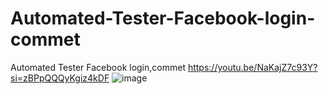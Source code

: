 # Automated-Tester-Facebook-login-commet
Automated Tester Facebook login,commet
https://youtu.be/NaKajZ7c93Y?si=zBPpQQQyKgiz4kDF
![image](https://github.com/trirat1996/Automated-Tester-Facebook-login-commet/assets/139371861/5895d583-acee-4e99-b15d-2874d0354c9a)
